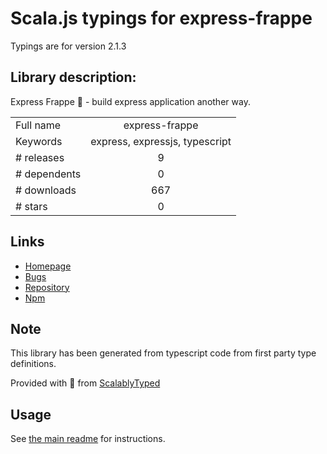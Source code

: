
# Scala.js typings for express-frappe

Typings are for version 2.1.3

## Library description:
Express Frappe 🥤 - build express application another way.

|                    |                 |
| ------------------ | :-------------: |
| Full name          | express-frappe |
| Keywords           | express, expressjs, typescript |
| # releases         | 9 |
| # dependents       | 0 |
| # downloads        | 667 |
| # stars            | 0 |

## Links
- [Homepage](https://github.com/chanlito/express-frappe#readme)
- [Bugs](https://github.com/chanlito/express-frappe/issues)
- [Repository](https://github.com/chanlito/express-frappe)
- [Npm](https://www.npmjs.com/package/express-frappe)
    


## Note
This library has been generated from typescript code from first party type definitions.

Provided with :purple_heart: from [ScalablyTyped](https://github.com/oyvindberg/ScalablyTyped)

## Usage
See [the main readme](../../readme.md) for instructions.


